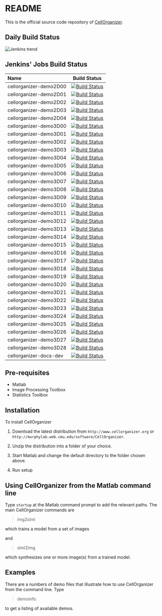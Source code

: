 # README

This is the official source code repository of [CellOrganizer](http://www.cellorganizer.org).

## Daily Build Status

![Jenkins trend](http://woodstock.compbio.cs.cmu.edu:8080/view/documentation/job/cellorganizer-daily-build-dev/buildTimeGraph/png)

## Jenkins' Jobs Build Status

Name | Build Status
:-------------------- | :--------------------:
cellorganizer-demo2D00 | [![Build Status](http://woodstock.compbio.cs.cmu.edu:8080/buildStatus/icon?job=cellorganizer-demo2D00)](http://woodstock.compbio.cs.cmu.edu:8080/job/cellorganizer-demo2D00/)
cellorganizer-demo2D01| [![Build Status](http://woodstock.compbio.cs.cmu.edu:8080/buildStatus/icon?job=cellorganizer-demo2D01)](http://woodstock.compbio.cs.cmu.edu:8080/job/cellorganizer-demo2D01/)
cellorganizer-demo2D02 | [![Build Status](http://woodstock.compbio.cs.cmu.edu:8080/buildStatus/icon?job=cellorganizer-demo2D02)](http://woodstock.compbio.cs.cmu.edu:8080/job/cellorganizer-demo2D02/)
cellorganizer-demo2D03 | [![Build Status](http://woodstock.compbio.cs.cmu.edu:8080/buildStatus/icon?job=cellorganizer-demo2D03)](http://woodstock.compbio.cs.cmu.edu:8080/job/cellorganizer-demo2D03/)
cellorganizer-demo2D04 | [![Build Status](http://woodstock.compbio.cs.cmu.edu:8080/buildStatus/icon?job=cellorganizer-demo2D04)](http://woodstock.compbio.cs.cmu.edu:8080/job/cellorganizer-demo2D04/)
cellorganizer-demo3D00 | [![Build Status](http://woodstock.compbio.cs.cmu.edu:8080/buildStatus/icon?job=cellorganizer-demo3D00)](http://woodstock.compbio.cs.cmu.edu:8080/job/cellorganizer-demo3D00/)
cellorganizer-demo3D01 | [![Build Status](http://woodstock.compbio.cs.cmu.edu:8080/buildStatus/icon?job=cellorganizer-demo3D01)](http://woodstock.compbio.cs.cmu.edu:8080/job/cellorganizer-demo3D01/)
cellorganizer-demo3D02 | [![Build Status](http://woodstock.compbio.cs.cmu.edu:8080/buildStatus/icon?job=cellorganizer-demo3D02)](http://woodstock.compbio.cs.cmu.edu:8080/job/cellorganizer-demo3D02/)
cellorganizer-demo3D03 | [![Build Status](http://woodstock.compbio.cs.cmu.edu:8080/buildStatus/icon?job=cellorganizer-demo3D03)](http://woodstock.compbio.cs.cmu.edu:8080/job/cellorganizer-demo3D03/)
cellorganizer-demo3D04 | [![Build Status](http://woodstock.compbio.cs.cmu.edu:8080/buildStatus/icon?job=cellorganizer-demo3D04)](http://woodstock.compbio.cs.cmu.edu:8080/job/cellorganizer-demo3D04/)
cellorganizer-demo3D05 | [![Build Status](http://woodstock.compbio.cs.cmu.edu:8080/buildStatus/icon?job=cellorganizer-demo3D05)](http://woodstock.compbio.cs.cmu.edu:8080/job/cellorganizer-demo3D05/)
cellorganizer-demo3D06 | [![Build Status](http://woodstock.compbio.cs.cmu.edu:8080/buildStatus/icon?job=cellorganizer-demo3D06)](http://woodstock.compbio.cs.cmu.edu:8080/job/cellorganizer-demo3D06/)
cellorganizer-demo3D07 | [![Build Status](http://woodstock.compbio.cs.cmu.edu:8080/buildStatus/icon?job=cellorganizer-demo3D07)](http://woodstock.compbio.cs.cmu.edu:8080/job/cellorganizer-demo3D07/)
cellorganizer-demo3D08 | [![Build Status](http://woodstock.compbio.cs.cmu.edu:8080/buildStatus/icon?job=cellorganizer-demo3D08)](http://woodstock.compbio.cs.cmu.edu:8080/job/cellorganizer-demo3D08/)
cellorganizer-demo3D09 | [![Build Status](http://woodstock.compbio.cs.cmu.edu:8080/buildStatus/icon?job=cellorganizer-demo3D09)](http://woodstock.compbio.cs.cmu.edu:8080/job/cellorganizer-demo3D09/)
cellorganizer-demo3D10 | [![Build Status](http://woodstock.compbio.cs.cmu.edu:8080/buildStatus/icon?job=cellorganizer-demo3D10)](http://woodstock.compbio.cs.cmu.edu:8080/job/cellorganizer-demo3D10/)
cellorganizer-demo3D11 | [![Build Status](http://woodstock.compbio.cs.cmu.edu:8080/buildStatus/icon?job=cellorganizer-demo3D11)](http://woodstock.compbio.cs.cmu.edu:8080/job/cellorganizer-demo3D11/)
cellorganizer-demo3D12 | [![Build Status](http://woodstock.compbio.cs.cmu.edu:8080/buildStatus/icon?job=cellorganizer-demo3D12)](http://woodstock.compbio.cs.cmu.edu:8080/job/cellorganizer-demo3D12/)
cellorganizer-demo3D13 | [![Build Status](http://woodstock.compbio.cs.cmu.edu:8080/buildStatus/icon?job=cellorganizer-demo3D13)](http://woodstock.compbio.cs.cmu.edu:8080/job/cellorganizer-demo3D13/)
cellorganizer-demo3D14 | [![Build Status](http://woodstock.compbio.cs.cmu.edu:8080/buildStatus/icon?job=cellorganizer-demo3D14)](http://woodstock.compbio.cs.cmu.edu:8080/job/cellorganizer-demo3D14/)
cellorganizer-demo3D15 | [![Build Status](http://woodstock.compbio.cs.cmu.edu:8080/buildStatus/icon?job=cellorganizer-demo3D15)](http://woodstock.compbio.cs.cmu.edu:8080/job/cellorganizer-demo3D15/)
cellorganizer-demo3D16 | [![Build Status](http://woodstock.compbio.cs.cmu.edu:8080/buildStatus/icon?job=cellorganizer-demo3D16)](http://woodstock.compbio.cs.cmu.edu:8080/job/cellorganizer-demo3D16/)
cellorganizer-demo3D17 | [![Build Status](http://woodstock.compbio.cs.cmu.edu:8080/buildStatus/icon?job=cellorganizer-demo3D17)](http://woodstock.compbio.cs.cmu.edu:8080/job/cellorganizer-demo3D17/)
cellorganizer-demo3D18 | [![Build Status](http://woodstock.compbio.cs.cmu.edu:8080/buildStatus/icon?job=cellorganizer-demo3D18)](http://woodstock.compbio.cs.cmu.edu:8080/job/cellorganizer-demo3D18/)
cellorganizer-demo3D19 | [![Build Status](http://woodstock.compbio.cs.cmu.edu:8080/buildStatus/icon?job=cellorganizer-demo3D19)](http://woodstock.compbio.cs.cmu.edu:8080/job/cellorganizer-demo3D19/)
cellorganizer-demo3D20 | [![Build Status](http://woodstock.compbio.cs.cmu.edu:8080/buildStatus/icon?job=cellorganizer-demo3D20)](http://woodstock.compbio.cs.cmu.edu:8080/job/cellorganizer-demo3D20/)
cellorganizer-demo3D21 | [![Build Status](http://woodstock.compbio.cs.cmu.edu:8080/buildStatus/icon?job=cellorganizer-demo3D21)](http://woodstock.compbio.cs.cmu.edu:8080/job/cellorganizer-demo3D21/)
cellorganizer-demo3D22 | [![Build Status](http://woodstock.compbio.cs.cmu.edu:8080/buildStatus/icon?job=cellorganizer-demo3D22)](http://woodstock.compbio.cs.cmu.edu:8080/job/cellorganizer-demo3D22/)
cellorganizer-demo3D23 | [![Build Status](http://woodstock.compbio.cs.cmu.edu:8080/buildStatus/icon?job=cellorganizer-demo3D23)](http://woodstock.compbio.cs.cmu.edu:8080/job/cellorganizer-demo3D23/)
cellorganizer-demo3D24 | [![Build Status](http://woodstock.compbio.cs.cmu.edu:8080/buildStatus/icon?job=cellorganizer-demo3D24)](http://woodstock.compbio.cs.cmu.edu:8080/job/cellorganizer-demo3D24/)
cellorganizer-demo3D25 | [![Build Status](http://woodstock.compbio.cs.cmu.edu:8080/buildStatus/icon?job=cellorganizer-demo3D25)](http://woodstock.compbio.cs.cmu.edu:8080/job/cellorganizer-demo3D25/)
cellorganizer-demo3D26 | [![Build Status](http://woodstock.compbio.cs.cmu.edu:8080/buildStatus/icon?job=cellorganizer-demo3D26)](http://woodstock.compbio.cs.cmu.edu:8080/job/cellorganizer-demo3D26/)
cellorganizer-demo3D27 | [![Build Status](http://woodstock.compbio.cs.cmu.edu:8080/buildStatus/icon?job=cellorganizer-demo3D27)](http://woodstock.compbio.cs.cmu.edu:8080/job/cellorganizer-demo3D27/)
cellorganizer-demo3D28 | [![Build Status](http://woodstock.compbio.cs.cmu.edu:8080/buildStatus/icon?job=cellorganizer-demo3D28)](http://woodstock.compbio.cs.cmu.edu:8080/job/cellorganizer-demo3D28/)
cellorganizer-docs-dev | [![Build Status](http://woodstock.compbio.cs.cmu.edu:8080/buildStatus/icon?job=cellorganizer-docs-dev)](http://woodstock.compbio.cs.cmu.edu:8080/job/cellorganizer-docs-dev/)

## Pre-requisites

* Matlab
* Image Processing Toolbox
* Statistics Toolbox

## Installation

To install CellOrganizer

1. Download the latest distribution from `http://www.cellorganizer.org` or  `http://murphylab.web.cmu.edu/software/CellOrganizer`.

2. Unzip the distribution into a folder of your choice.

3. Start Matlab and change the default directory to the folder chosen above.

4. Run setup

## Using CellOrganizer from the Matlab command line

Type `startup` at the Matlab command prompt to add the relevant paths.  The main CellOrganizer commands are

  > img2slml

which trains a model from a set of images

and

  > slml2img

which synthesizes one or more image(s) from a trained model.

## Examples

There are a numbers of demo files that illustrate how to use CellOrganizer from the command line.  Type

  > demoinfo

to get a listing of available demos.
